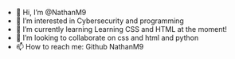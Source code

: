 - 👋 Hi, I’m @NathanM9
- 👀 I’m interested in Cybersecurity and programming
- 🌱 I’m currently learning Learning CSS and HTML at the moment!
- 💞️ I’m looking to collaborate on css and html and python
- 📫 How to reach me: Github NathanM9

<!---
NathanM9/NathanM9 is a ✨ special ✨ repository because its `README.md` (this file) appears on your GitHub profile.
You can click the Preview link to take a look at your changes.
--->
